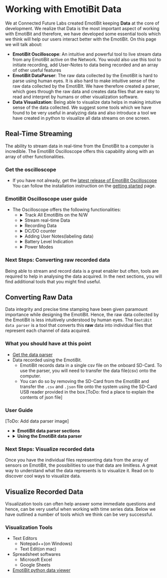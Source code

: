 # Working with EmotiBit Data
We at Connected Future Labs created EmotiBit keeping **Data** at the core of development. We realize that Data is the most important aspect of working with EmotiBit and therefore, we have developed
some essential tools which we think will help our users interact better with the EmotiBit.
On this page we will talk about:
- **EmotiBit Oscilloscope**: An intuitive and powerful tool to live stream data from any EmotiBit active on the Network. You would also use this tool to initiate
recording, add User-Notes to data being recorded and an array of other useful features
- **EmotiBit DataParser**: The raw data collected by the EmotiBit is hard to parse using human eyes. It is also hard to make intuitive sense of the raw data collected by the EmotiBIt. We have therefore created a parser, which goes through the raw data and creates data files that are easy to read and interpret by humans or other visualization software.
- **Data Visualization**: Being able to visualize data helps in making intuitive sense of the data collected. We suggest some tools which we have found to be very useful in analyzing data and also introduce a tool we have created in python to visualize all data streams on one screen.

## Real-Time Streaming
The ability to stream data in real-time from the EmotiBit to a computer is incredible. The EmotiBit Oscilloscope offers this capability along with an array of other functionalities.

### Get the oscilloscope
- If you have not already, get the [latest release of EmotiBit Oscilloscope](https://github.com/EmotiBit/ofxEmotiBit/releases/latest)
You can follow the installation instruction on the [getting started](./Getting_Started.md/#Get-the-Software) page.

### EmotiBit Oscilloscope user guide
- The Oscilloscope offers the following functionalities:
  - <details>
    <summary>Track All EmotiBits on the N/W</summary>
    <br>

    - All active EmotiBits on the same network as the host computer show up on the Oscilloscope.  
    - The EmotiBit you are connected to appears with an `X` in front of the IP address of that EmotiBit.  
    - All other EmotiBits, if present are grouped as a list. You can have several Oscilloscopes open on the same computer with an EmotiBit connected to each Oscilloscope. DO remember, however, that one Oscilloscope can be connected only to one EmotiBit at a time. And, if an EmotiBit is already connected to an Oscilloscope, it appears **greyed out** to all other oscilloscopes on the network.
    </details>

  - <details>
    <summary>Stream real-time Data</summary>
    <br>

    - The Moment you connect to an EmotiBit, the EmotiBIt Ocsilloscope will begin to display the data being transmitted by the EmotiBit. You can switch between available EmotiBits in the list and the data streams will update automatically.
    </details>
  
  - <details>
    <summary>Recording Data</summary>
    <br>
    
    - This is one of the most important features offered by the EmotiBit Oscilloscope. 
    - By clicking on the Record button, you can initiate a record session on the Selected EmotiBit. When a record session is initiated, the EmotiBit will start recording the data on the onboard SD-Card as well as stream it on the Oscilloscope.
    - The Important thing to note is that a recording session can be initiated only from an EmotiBit Oscilloscope window.
    - The EmotiBit uses this connection with an Oscilloscope to generate time syncing information essential for data integrity. We, therefore, recommend using the EmotiBit in-network as much as possible, connected to the Oscilloscope.
    - Once the Recording has been Initiated, you will notice the `red recording`a indicator led flashing on the EmotiBit. You are also free to move in/out of the network, close the Oscilloscope, or connect to a new Oscilloscope.
    </details>
    
  - <details>
    <summary>DC/DO counter</summary>
    <br>
    Data Clipping and Data Overflow are metric that are used to determine data integrity. Each metric is explained here:
    
    - Data Clipping: A clipping event occurs when the data recorded by any sensor goes out of the predefined bounds. The user should interpret the        occurrence of a clipping event as a point in time where the captured data does not represent the actual physical phenomenon.
    - Data Overflow: An overflow event occurs when the internal data buffers are filled and no new data being generated can be recorded. This leads to    "blanks" in the data time series. An overflow event should be taken more seriously, as the EmotiBit has been designed to avoid such scenarios.
    </details>
    
  - <details>
    <summary>Adding User Notes(labeling data)</summary>
    <br>
    
    - The ability to add User Notes was recognized as essential for the user experience by our development team. 
    The Oscilloscope offers the feature to label/tag the real-time data being recorded the EmotiBit.
    Note, that the User Note feature is available only when a recording session has been initiated by the user.
    </details> 

  - <details>
    <summary>Battery Level Indication</summary>
    <br>
  
    - The Battery Level indicator, as is suggestive from the name, displays the charge available in the battery as a percentage. We recommend not letting the battery fall below 20% as it might begin to interfere with the sensors.
    </details>
  - <details>
    <summary>Power Modes</summary>
    <br>
    
    The EmotiBit has 4 power modes it can work in. All modes can be accessed using the EmotiBit Oscilloscope.
    - **Normal Mode**: In normal mode, the EmotiBit works with complete functionality, being able to record and transmit data.
    - **Low Power Mode**: In Low power mode, the EmotiBit can record but cannot transmit data in real-time. It, however, continues to get the time-sync pulses.
    - **WiFi Off**: This mode causes the EmotiBit to shut down the onboard WiFi shield. This saves power and enables long recording sessions. However, since the WiFi shield is Off, the EmotiBit cannot get time-sync pulses, which can lead to less accurate time stamping od data.  The EmotiBit can be toggled between normal mode and WiFi off mode by performing a `long press` the onboard button. If using the EmotiBit in `WiFi off` mode, we recommend leaving the EmotiBit running for a couple of minutes after going back to normal mode. This can potentially help with time-syncing issues.
    - **Hibernate**: In hibernate mode, EmotiBit stops any task it is performing and goes to sleep. We recommend using this mode instead of un-plugging the EmotiBit battery when not in use.
    </details>

### Next Steps: Converting raw recorded data
Being able to stream and record data is a great enabler but often, tools are required to help in analysing the data acquired. In the next sections, you will find additional tools that you might find useful. 

## Converting Raw Data
Data integrity and precise time stamping have been given paramount importance while designing the EmotiBit. Hence, the raw data collected by the EmotiBit is less intuitively understood by human eyes. The `EmotiBit data parser` is a tool that converts this **raw** data into individual files that represent each channel of data acquired.
 
### What you should have at this point
- [Get the data parser](https://github.com/EmotiBit/ofxEmotiBit/releases/latest)
- Data recorded using the EmotiBit. 
  - EmotiBit records data in a single csv file on the onboard SD-Card. To use the parser, you will need to transfer the data file(csv) onto the computer. 
  - You can do so by removing the SD-Card from the EmotiBit and transfer the `.csv` and `.json` file onto the system using the SD-Card USB reader provided in the box.[ToDo: find a place to explain the contents of json file]
### User Guide
[ToDo: Add data parser image]
- <details>
  <summary><b>EmotiBit data parser sections</b></summary>
  <br>
  
  - `Status Bar`: The Status bar on the EmotiBit data parser displays the state of the parser. It can either be `IDLE` or `PROCESSING`. The data parser is in the `PROCESSING` state when it is performing the conversion of a file. It is `IDLE` otherwise
  - `Process File Button`: Click on the button to load a file to process.
  - `Activity monitor`: This section displays data from the file which is being parsed. When the EmotiBit data parser is `IDLE` this section is blank.
  </details>
  
- <details>
  <summary><b>Using the EmotiBit data parser</b></summary>
  <br>
  
  - Open the EmotiBit data parser. 
  - Click on the `Process file button`. A file browser opens up. Navigate to the `csv` file which you want to process and select that file.
  - You can see the lines in the data file being displayed on the `Activity monitor` as the parser goes through the file.
  - When EmotiBit data parser has finished processing the file, it will exit automatically. 
  - You will notice the folder that contained the original `csv` file will now contain additional `csv` files. Each additional `csv` file has the name of the sensor channel it represents appended to base file name.
  - For example, if the base file was named `2019-08-22_14-10-33-300661.csv`, you will get, among other files, a file named `2019-08-22_14-10-33-300661_AX.csv` which represents the data for the accelerometer X-axis channel.[ToDo: Add an image for the folder containing parsed files]
  </details>
### Next Steps: Visualize recorded data
Once you have the individual files representing data from the array of sensors on EmotiBit, the possibilities to use that data are limitless. A great way to understand what the data represents is to visualize it. Read on to discover cool ways to visualize data.
## Visualize Recorded Data
Visualization tools can often help answer some immediate questions and hence, can be very useful when working with time series data. Below we have outlined a number of tools which we think can be very successful.
### Visualization Tools
- Text Editors
  - Notepad++(on Windows)
  - Text Edit(on mac)
- Spreadsheet softwares
  - Microsoft Excel
  - Google Sheets 
- [EmotiBit python data viewer](https://github.com/EmotiBit/EmotiBit_Biometric_Lib/tree/master/py/examples/dataviewer_example)

